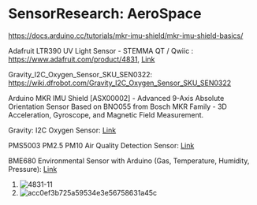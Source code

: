 # SensorResearch: AeroSpace 

https://docs.arduino.cc/tutorials/mkr-imu-shield/mkr-imu-shield-basics/

Adafruit LTR390 UV Light Sensor - STEMMA QT / Qwiic : https://www.adafruit.com/product/4831, [Link](https://www.amazon.com/waveshare-LTR390-UV-Ultraviolet-Compatible-forArduino/dp/B0CHJL143Z/ref=sr_1_1?dib=eyJ2IjoiMSJ9.sYP2cAPMtU8jGQN8aXuULF2nP_cIULUeJ2_8JtFvP7b_uetgKUGvfqF8T-xVICqSS3mJdYc3w27Me5HUctKUslDDkomTH0W-Zj7M6EkkhRXrcxQZ2y6UD9_HvnDTQDcTy4EvXExrw60J6ZbCHgn4benQsY-fkSNpSPYL4_3JgFmZvzu9XcNAFKZfTOpGcoNHThCDsK2M0vULu0E4R9AHmXlwOhWrw7WYSdPeaF893KY.jTVRiessCW6pTX1odrwGBg9qJseOPoHJS_9-NdDvTGA&dib_tag=se&keywords=uv%2Bsensor%2Barduino&qid=1727632215&sr=8-1&th=1)

Gravity_I2C_Oxygen_Sensor_SKU_SEN0322: https://wiki.dfrobot.com/Gravity_I2C_Oxygen_Sensor_SKU_SEN0322 

Arduino MKR IMU Shield [ASX00002] - Advanced 9-Axis Absolute Orientation Sensor Based on BNO055 from Bosch MKR Family - 3D Acceleration, Gyroscope, and Magnetic Field Measurement. 

Gravity: I2C Oxygen Sensor: [Link](https://www.amazon.com/Gravity-Compatible-Sensitivity-Stablility-Anti-Interference/dp/B08BL1NLGV/ref=asc_df_B08BL1NLGV/?tag=hyprod-20&linkCode=df0&hvadid=692875362841&hvpos=&hvnetw=g&hvrand=16001768375636424138&hvpone=&hvptwo=&hvqmt=&hvdev=c&hvdvcmdl=&hvlocint=&hvlocphy=9058761&hvtargid=pla-2281435178338&psc=1&mcid=3592fc9ff09f3a4395151571006e9a9d&hvocijid=16001768375636424138-B08BL1NLGV-&hvexpln=73)

 PMS5003 PM2.5 PM10 Air Quality Detection Sensor: [Link](https://www.amazon.com/PMS5003-Detection-Particle-Concentration-Conditioning/dp/B0BHZTCK8J/ref=sr_1_2_sspa?crid=VE5Z50I2RY3L&dib=eyJ2IjoiMSJ9.ZxI4RDI_TT1U-_lCX6Xia3sU01WsCFmFIQne0mcBRjVU2yAY6bsq477F5eIIJ1GM6VeXwx3VBb_R70P7DrpgLcIh1cLuocf0ArHeBoJx1RqMTju-eoNsinJuhforWVj6ed551NOiyHJCmRvK4NNzNHT6t1PiCmtWIiANBtE07mGgmL7tMF_loI5vGrOjNKcXcnhoWNJHvP6X8m7lsQAqK9qxAjBu1la__wyl2quRlHo.zDVEkM4fCzH9Ke6doT--XZdc_AhyenLYTZZGjuJImz0&dib_tag=se&keywords=dust+sensor+arduino&qid=1727632194&sprefix=dust+sensor+arduino%2Caps%2C75&sr=8-2-spons&sp_csd=d2lkZ2V0TmFtZT1zcF9hdGY&psc=1)

BME680 Environmental Sensor with Arduino (Gas, Temperature, Humidity, Pressure): [Link](https://randomnerdtutorials.com/bme680-sensor-arduino-gas-temperature-humidity-pressure/)

1. ![4831-11](https://github.com/user-attachments/assets/d441be00-d826-4dab-9efd-e932b326a32d)
2. ![acc0ef3b725a59534e3e56758631a45c](https://github.com/user-attachments/assets/a95b26e0-e8eb-43b4-a6f3-456f48d1b05a)
